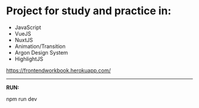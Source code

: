# Project for study and practice in:

- JavaScript
- VueJS
- NuxtJS
- Animation/Transition
- Argon Design System
- HighlightJS

https://frontendworkbook.herokuapp.com/

-----------------------------

**RUN:**

npm run dev
